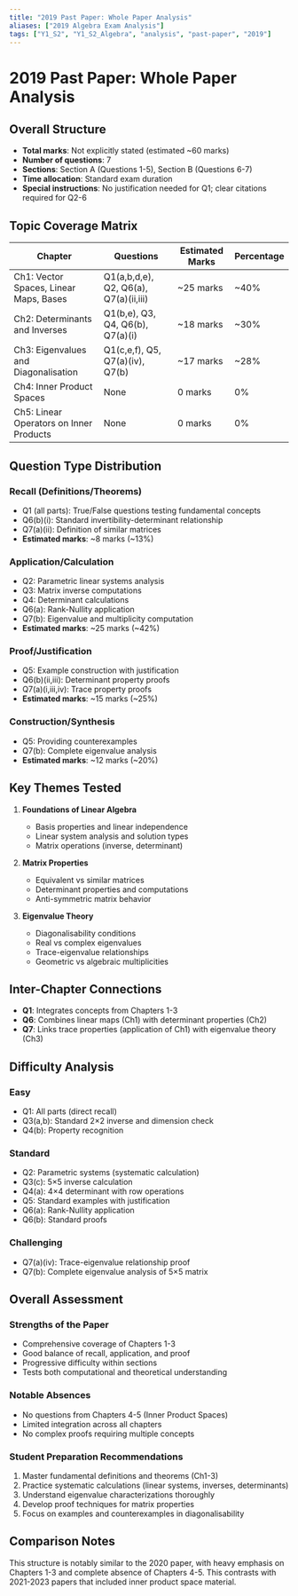 ```yaml
---
title: "2019 Past Paper: Whole Paper Analysis"
aliases: ["2019 Algebra Exam Analysis"]
tags: ["Y1_S2", "Y1_S2_Algebra", "analysis", "past-paper", "2019"]
---
```


# 2019 Past Paper: Whole Paper Analysis

## Overall Structure
- **Total marks**: Not explicitly stated (estimated ~60 marks)
- **Number of questions**: 7
- **Sections**: Section A (Questions 1-5), Section B (Questions 6-7)
- **Time allocation**: Standard exam duration
- **Special instructions**: No justification needed for Q1; clear citations required for Q2-6

## Topic Coverage Matrix

| Chapter | Questions | Estimated Marks | Percentage |
|---------|-----------|-----------------|------------|
| Ch1: Vector Spaces, Linear Maps, Bases | Q1(a,b,d,e), Q2, Q6(a), Q7(a)(ii,iii) | ~25 marks | ~40% |
| Ch2: Determinants and Inverses | Q1(b,e), Q3, Q4, Q6(b), Q7(a)(i) | ~18 marks | ~30% |
| Ch3: Eigenvalues and Diagonalisation | Q1(c,e,f), Q5, Q7(a)(iv), Q7(b) | ~17 marks | ~28% |
| Ch4: Inner Product Spaces | None | 0 marks | 0% |
| Ch5: Linear Operators on Inner Products | None | 0 marks | 0% |

## Question Type Distribution

### Recall (Definitions/Theorems)
- Q1 (all parts): True/False questions testing fundamental concepts
- Q6(b)(i): Standard invertibility-determinant relationship
- Q7(a)(ii): Definition of similar matrices
- **Estimated marks**: ~8 marks (~13%)

### Application/Calculation
- Q2: Parametric linear systems analysis
- Q3: Matrix inverse computations 
- Q4: Determinant calculations
- Q6(a): Rank-Nullity application
- Q7(b): Eigenvalue and multiplicity computation
- **Estimated marks**: ~25 marks (~42%)

### Proof/Justification
- Q5: Example construction with justification
- Q6(b)(ii,iii): Determinant property proofs
- Q7(a)(i,iii,iv): Trace property proofs
- **Estimated marks**: ~15 marks (~25%)

### Construction/Synthesis
- Q5: Providing counterexamples
- Q7(b): Complete eigenvalue analysis
- **Estimated marks**: ~12 marks (~20%)

## Key Themes Tested

1. **Foundations of Linear Algebra**
   - Basis properties and linear independence
   - Linear system analysis and solution types
   - Matrix operations (inverse, determinant)

2. **Matrix Properties**
   - Equivalent vs similar matrices
   - Determinant properties and computations
   - Anti-symmetric matrix behavior

3. **Eigenvalue Theory**
   - Diagonalisability conditions
   - Real vs complex eigenvalues
   - Trace-eigenvalue relationships
   - Geometric vs algebraic multiplicities

## Inter-Chapter Connections

- **Q1**: Integrates concepts from Chapters 1-3
- **Q6**: Combines linear maps (Ch1) with determinant properties (Ch2)
- **Q7**: Links trace properties (application of Ch1) with eigenvalue theory (Ch3)

## Difficulty Analysis

### Easy
- Q1: All parts (direct recall)
- Q3(a,b): Standard 2×2 inverse and dimension check
- Q4(b): Property recognition

### Standard
- Q2: Parametric systems (systematic calculation)
- Q3(c): 5×5 inverse calculation
- Q4(a): 4×4 determinant with row operations
- Q5: Standard examples with justification
- Q6(a): Rank-Nullity application
- Q6(b): Standard proofs

### Challenging
- Q7(a)(iv): Trace-eigenvalue relationship proof
- Q7(b): Complete eigenvalue analysis of 5×5 matrix

## Overall Assessment

### Strengths of the Paper
- Comprehensive coverage of Chapters 1-3
- Good balance of recall, application, and proof
- Progressive difficulty within sections
- Tests both computational and theoretical understanding

### Notable Absences
- No questions from Chapters 4-5 (Inner Product Spaces)
- Limited integration across all chapters
- No complex proofs requiring multiple concepts

### Student Preparation Recommendations
1. Master fundamental definitions and theorems (Ch1-3)
2. Practice systematic calculations (linear systems, inverses, determinants)
3. Understand eigenvalue characterizations thoroughly
4. Develop proof techniques for matrix properties
5. Focus on examples and counterexamples in diagonalisability

## Comparison Notes
This structure is notably similar to the 2020 paper, with heavy emphasis on Chapters 1-3 and complete absence of Chapters 4-5. This contrasts with 2021-2023 papers that included inner product space material.